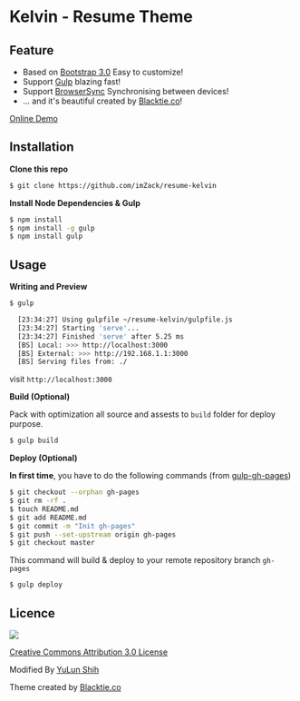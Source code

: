 Kelvin - Resume Theme
=====================

Feature
-------
- Based on [Bootstrap 3.0]() Easy to customize!
- Support [Gulp](gulpjs.com)  blazing fast!
- Support [BrowserSync](http://www.browsersync.io/) Synchronising between devices!
- ... and it's beautiful created by [Blacktie.co](http://blacktie.co)!


[Online Demo](http://imZack.github.io/resume-kelvin)


Installation
------------
**Clone this repo**
```bash
$ git clone https://github.com/imZack/resume-kelvin
```


**Install Node Dependencies & Gulp**
```bash
$ npm install
$ npm install -g gulp
$ npm install gulp
```


Usage
-----
**Writing and Preview**

```bash
$ gulp

  [23:34:27] Using gulpfile ~/resume-kelvin/gulpfile.js
  [23:34:27] Starting 'serve'...
  [23:34:27] Finished 'serve' after 5.25 ms
  [BS] Local: >>> http://localhost:3000
  [BS] External: >>> http://192.168.1.1:3000
  [BS] Serving files from: ./

```
visit `http://localhost:3000`


**Build (Optional)**

Pack with optimization all source and assests to `build` folder for deploy purpose.

```bash
$ gulp build
```


**Deploy (Optional)**

**In first time**, you have to do the following commands (from [gulp-gh-pages](https://github.com/rowoot/gulp-gh-pages#usage))

```bash
$ git checkout --orphan gh-pages
$ git rm -rf .
$ touch README.md
$ git add README.md
$ git commit -m "Init gh-pages"
$ git push --set-upstream origin gh-pages
$ git checkout master
```

This command will build & deploy to your remote repository branch `gh-pages` 

```bash
$ gulp deploy
```


Licence
-------
![](https://i.creativecommons.org/l/by/3.0/88x31.png)

[Creative Commons Attribution 3.0 License](http://creativecommons.org/licenses/by/3.0/)

Modified By [YuLun Shih](http://yulun.me)

Theme created by [Blacktie.co](http://blacktie.co)
